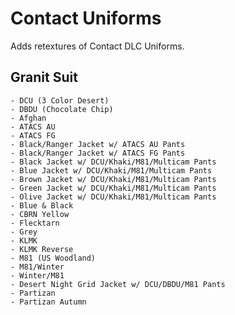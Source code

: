 # Contact Uniforms
Adds retextures of Contact DLC Uniforms.

## Granit Suit
	- DCU (3 Color Desert)
	- DBDU (Chocolate Chip)
	- Afghan
	- ATACS AU
	- ATACS FG
	- Black/Ranger Jacket w/ ATACS AU Pants
	- Black/Ranger Jacket w/ ATACS FG Pants
	- Black Jacket w/ DCU/Khaki/M81/Multicam Pants
	- Blue Jacket w/ DCU/Khaki/M81/Multicam Pants
	- Brown Jacket w/ DCU/Khaki/M81/Multicam Pants
	- Green Jacket w/ DCU/Khaki/M81/Multicam Pants
	- Olive Jacket w/ DCU/Khaki/M81/Multicam Pants
	- Blue & Black
	- CBRN Yellow
	- Flecktarn
	- Grey
	- KLMK
	- KLMK Reverse
	- M81 (US Woodland)
	- M81/Winter
	- Winter/M81
	- Desert Night Grid Jacket w/ DCU/DBDU/M81 Pants
	- Partizan
	- Partizan Autumn
	
	
	